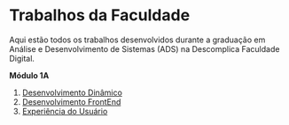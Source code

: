 # Trabalhos da Faculdade

Aqui estão todos os trabalhos desenvolvidos durante a graduação em Análise e Desenvolvimento de Sistemas (ADS) na Descomplica Faculdade Digital.

**Módulo 1A**
1. [Desenvolvimento Dinâmico](https://github.com/LeleCastanheira/Descomplica)
2. [Desenvolvimento FrontEnd](https://github.com/LeleCastanheira/Descomplica)
3. [Experiência do Usuário](https://github.com/LeleCastanheira/Descomplica)